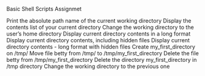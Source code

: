 Basic Shell Scripts Assignmet
 
Print the absolute path name of the current working directory
Display the contents list of your current directory
Change the working directory to the user’s home directory
Display current directory contents in a long format
Display current directory contents, including hidden files
Display current directory contents - long format with hidden files
Create my_first_directory on /tmp/
Move file betty from /tmp/ to /tmp/my_first_directory
Delete the file betty from /tmp/my_first_directory
Delete the directory my_first_directory in /tmp directory
Change the working directory to the previous one
